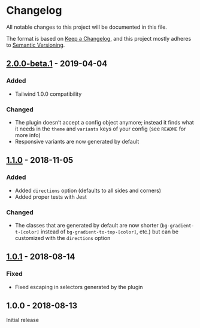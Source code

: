 # Changelog

All notable changes to this project will be documented in this file.

The format is based on [Keep a Changelog](https://keepachangelog.com/en/1.0.0/),
and this project mostly adheres to [Semantic Versioning](https://semver.org/spec/v2.0.0.html).

## [2.0.0-beta.1] - 2019-04-04

### Added
- Tailwind 1.0.0 compatibility

### Changed
- The plugin doesn’t accept a config object anymore; instead it finds what it needs in the `theme` and `variants` keys of your config (see `README` for more info)
- Responsive variants are now generated by default

## [1.1.0] - 2018-11-05

### Added
- Added `directions` option (defaults to all sides and corners)
- Added proper tests with Jest

### Changed
- The classes that are generated by default are now shorter (`bg-gradient-t-[color]` instead of `bg-gradient-to-top-[color]`, etc.) but can be customized with the `directions` option

## [1.0.1] - 2018-08-14

### Fixed
- Fixed escaping in selectors generated by the plugin

## 1.0.0 - 2018-08-13

Initial release

[Unreleased]: https://github.com/benface/tailwindcss-gradients/compare/v2.0.0-beta.1...HEAD
[2.0.0-beta.1]: https://github.com/benface/tailwindcss-gradients/compare/v1.1.0...v2.0.0-beta.1
[1.1.0]: https://github.com/benface/tailwindcss-gradients/compare/v1.0.1...v1.1.0
[1.0.1]: https://github.com/benface/tailwindcss-gradients/compare/v1.0.0...v1.0.1
